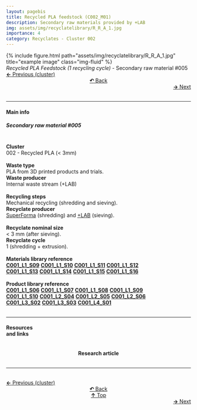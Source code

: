 ```yaml
---
layout: pagebis
title: Recycled PLA feedstock (C002_M01)
description: Secondary raw materials provided by +LAB
img: assets/img/recyclatelibrary/R_R_A_1.jpg
importance: 4
category: Recyclates - Cluster 002
---
```

<div class="row">
    <div class="col-sm mt-3 mt-md-0">
        {% include figure.html path="assets/img/recyclatelibrary/R_R_A_1.jpg" title="example image" class="img-fluid" %}
    </div>
</div>
<div class="caption">
    <i>Recycled PLA Feedstock (1 recycling cycle)</i> - Secondary raw material #005
</div>

<div class="row justify-content-sm-center">
    <div class="col-sm-4 mt-3 mt-md-0" style="text-align:left">
      <a href="/projects/RecLi_C001_M04/" target="_self"><b>←</b> Previous (cluster)</a>
    </div>
    <div class="col-sm-4 mt-3 mt-md-0" style="text-align:center">
  <a href="/recyclatelibrary/" target="_self"><b>↶</b> Back</a>
    </div>
    <div class="col-sm-4 mt-3 mt-md-0" style="text-align:right">
        <td align="right"><a href="/projects/RecLi_C002_M02/" target="_self"><b>→</b> Next</a></td>
    </div>
</div>
<br>

<hr>
<h4><b>Main info</b></h4>
<h5>Secondary raw material #005</h5>

<br>

<div class="row justify-content-sm-left">
    <div class="col-sm-3 mt-3 mt-md-0" style="text-align:left">
        <b>Cluster</b>
    </div>
    <div class="col-sm-9 mt-3 mt-md-0" style="text-align:left">
        002 - Recycled PLA (< 3mm)
    </div>
</div>
<br>

<div class="row justify-content-sm-left">
    <div class="col-sm-3 mt-3 mt-md-0" style="text-align:left">
        <b>Waste type</b>
    </div>
    <div class="col-sm-9 mt-3 mt-md-0" style="text-align:left">
        PLA from 3D printed products and trials.
    </div>
</div>
<div class="row justify-content-sm-left">
    <div class="col-sm-3 mt-3 mt-md-0" style="text-align:left">
        <b>Waste producer</b>
    </div>
    <div class="col-sm-9 mt-3 mt-md-0" style="text-align:left">
        Internal waste stream (+LAB)
    </div>
</div>
<br>

<div class="row justify-content-sm-left">
    <div class="col-sm-3 mt-3 mt-md-0" style="text-align:left">
        <b>Recycling steps</b>
    </div>
    <div class="col-sm-9 mt-3 mt-md-0" style="text-align:left">
        Mechanical recycling (shredding and sieving).
    </div>
</div>
<div class="row justify-content-sm-left">
    <div class="col-sm-3 mt-3 mt-md-0" style="text-align:left">
        <b>Recyclate producer</b>
    </div>
    <div class="col-sm-9 mt-3 mt-md-0" style="text-align:left">
        <a href="https://superforma.xyz/">SuperForma</a> (shredding) and <a href="http://piulab.it">+LAB</a> (sieving).
    </div>
</div>
<br>

<div class="row justify-content-sm-left">
    <div class="col-sm-3 mt-3 mt-md-0" style="text-align:left">
        <b>Recyclate nominal size</b>
    </div>
    <div class="col-sm-9 mt-3 mt-md-0" style="text-align:left">
        < 3 mm (after sieving).
    </div>
</div>
<div class="row justify-content-sm-left">
    <div class="col-sm-3 mt-3 mt-md-0" style="text-align:left">
        <b>Recyclate cycle</b>
    </div>
    <div class="col-sm-9 mt-3 mt-md-0" style="text-align:left">
        1 (shredding + extrusion).
    </div>
</div>
<br>

<div class="row justify-content-sm-left">
    <div class="col-sm-3 mt-3 mt-md-0" style="text-align:left">
        <b>Materials library reference</b>
    </div>
    <div class="col-sm-9 mt-3 mt-md-0" style="text-align:left">
        <a href="/projects/MatLi_C001_L1_S09/" target="_blank" title="Recyclate sample"><i class='fas fa-square' style='font-size:1rem'></i> <b>C001_L1_S09</b></a> <a href="/projects/MatLi_C001_L1_S10/" target="_blank" title="Recyclate sample"><i class='fas fa-square' style='font-size:1rem'></i> <b>C001_L1_S10</b></a> <a href="/projects/MatLi_C001_L1_S11/" target="_blank" title="Recyclate sample"><i class='fas fa-square' style='font-size:1rem'></i> <b>C001_L1_S11</b></a> <a href="/projects/MatLi_C001_L1_S12/" target="_blank" title="Recyclate sample"><i class='fas fa-square' style='font-size:1rem'></i> <b>C001_L1_S12</b></a> <br>
        <a href="/projects/MatLi_C001_L1_S13/" target="_blank" title="Recyclate sample"><i class='fas fa-square' style='font-size:1rem'></i> <b>C001_L1_S13</b></a> <a href="/projects/MatLi_C001_L1_S14/" target="_blank" title="Recyclate sample"><i class='fas fa-square' style='font-size:1rem'></i> <b>C001_L1_S14</b></a> <a href="/projects/MatLi_C001_L1_S15/" target="_blank" title="Recyclate sample"><i class='fas fa-square' style='font-size:1rem'></i> <b>C001_L1_S15</b></a> <a href="/projects/MatLi_C001_L1_S16/" target="_blank" title="Recyclate sample"><i class='fas fa-square' style='font-size:1rem'></i> <b>C001_L1_S16</b></a>
    </div>
</div>
<br>

<div class="row justify-content-sm-left">
    <div class="col-sm-3 mt-3 mt-md-0" style="text-align:left">
        <b>Product library reference</b>
    </div>
    <div class="col-sm-9 mt-3 mt-md-0" style="text-align:left">
        <a href="/projects/ProLi_C001_L01_S06/" target="_blank" title="Recyclate sample"><i class='fas fa-chair' style='font-size:1rem'></i> <b>C001_L1_S06</b></a> <a href="/projects/ProLi_C001_L01_S07/" target="_blank" title="Recyclate sample"><i class='fas fa-chair' style='font-size:1rem'></i> <b>C001_L1_S07</b></a> <a href="/projects/ProLi_C001_L01_S08/" target="_blank" title="Recyclate sample"><i class='fas fa-chair' style='font-size:1rem'></i> <b>C001_L1_S08</b></a> <a href="/projects/ProLi_C001_L01_S09/" target="_blank" title="Recyclate sample"><i class='fas fa-chair' style='font-size:1rem'></i> <b>C001_L1_S09</b></a> <br> <a href="/projects/ProLi_C001_L01_S10/" target="_blank" title="Recyclate sample"><i class='fas fa-chair' style='font-size:1rem'></i> <b>C001_L1_S10</b></a> 
        <a href="/projects/ProLi_C001_L02_S04/" target="_blank" title="Recyclate sample"><i class='fas fa-chair' style='font-size:1rem'></i> <b>C001_L2_S04</b></a> <a href="/projects/ProLi_C001_L02_S05/" target="_blank" title="Recyclate sample"><i class='fas fa-chair' style='font-size:1rem'></i> <b>C001_L2_S05</b></a> <a href="/projects/ProLi_C001_L02_S06/" target="_blank" title="Recyclate sample"><i class='fas fa-chair' style='font-size:1rem'></i> <b>C001_L2_S06</b></a> <br>
        <a href="/projects/ProLi_C001_L03_S02/" target="_blank" title="Recyclate sample"><i class='fas fa-chair' style='font-size:1rem'></i> <b>C001_L3_S02</b></a> <a href="/projects/ProLi_C001_L03_S03/" target="_blank" title="Recyclate sample"><i class='fas fa-chair' style='font-size:1rem'></i> <b>C001_L3_S03</b></a> <a href="/projects/ProLi_C001_L04_S01/" target="_blank" title="Recyclate sample"><i class='fas fa-chair' style='font-size:1rem'></i> <b>C001_L4_S01</b></a>
    </div>
</div>
<br>

<hr>

<div class="row justify-content-sm-left">
    <div class="col-sm-3 mt-3 mt-md-0" style="text-align:left">
    <h4><b>Resources <br>and links</b></h4>
    </div>
    <div class="col-sm-2 mt-3 mt-md-0" style="text-align:center">
    <a href="https://www.sciencedirect.com/science/article/pii/S2589234723003238" title="Research article"><i class='fas fa-clipboard-check' style='font-size:3rem'></i></a> <br><b>Research article</b>
    </div>
</div>
<br>
<hr>

<br>
<div class="row justify-content-sm-center">
    <div class="col-sm-3 mt-3 mt-md-0" style="text-align:left">
          <a href="/projects/RecLi_C001_M04/" target="_self"><b>←</b> Previous (cluster)</a>
      </div>
    <div class="col-sm-3 mt-3 mt-md-0" style="text-align:center">
  <a href="/recyclatelibrary/" target="_self"><b>↶</b> Back</a>
    </div>
    <div class="col-sm-3 mt-3 mt-md-0" style="text-align:center">
  <a href="#" target="_self"><b>↑</b> Top</a>
    </div>
    <div class="col-sm-3 mt-3 mt-md-0" style="text-align:right">
        <td align="right"><a href="/projects/RecLi_C002_M02/" target="_self"><b>→</b> Next</a></td>
    </div>
</div>
